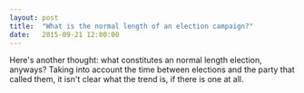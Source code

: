```yaml
---
layout: post
title:  "What is the normal length of an election campaign?"
date:   2015-09-21 12:00:00
---
```


Here's another thought: what constitutes an normal length election, anyways? Taking into account the time between elections and the party that called them, it isn't clear what the trend is, if there is one at all.

<div id="pointsTooltip" class="hidden">
	<p id="tipTop"><strong><span id="tipNum"></span> General Election</strong></p>
	<p class="tipInfo">Called by: <span id="tipParty"></span>, <span id="tipLeader"></span></p>
	<p class="tipInfo">Dissolution of previous parliament: <span id="tipDissolution"></span></p>
	<p class="tipInfo">Writs issued: <span id="tipWrits"></span></p>
	<p class="tipInfo">Election Day(s): <span id="tipElection"></span><span id="tipElection2" class="hidden"></span></p>
	<p class="tipInfo">Number of Days from Dissolution to Election: <span id="tipDissolutionDays"></span></p>
	<p class="tipInfo">Number of Days from Writ to Election: <span id="tipWritDays"></span></p>
</div>
<div id="pointsChart"></div>

<style type="text/css">	
#pointsChart {
  font: 10px sans-serif;
}

.pointsAxis path,
.pointsAxis line {
  fill: none;
  
  stroke: #CCCCCC;
  stroke-width: 1px;
  shape-rendering: crispEdges;
}

.hidden {
	display: none;
}

#pointsTooltip {
	border: 1px solid black;
	background-color: white;
    position: absolute;
    width: 300px;
    height: auto;
    padding: 5px;
    pointer-events: none;
}

#pointsTooltip strong {
	font-weight: bold;
}

#pointsTooltip#tipTop {
	font-size: 16px;
	margin-bottom: 10px !important;
}

#pointsTooltip .tipInfo {
	font-size: 12px;
	margin: 0;
}

#options {
	font-size: 12px;
	font-weight: normal;
	padding: 10px;
}
</style>

<script src="http://d3js.org/d3.v3.min.js"></script>

<script type="text/javascript">
showPoints();

	var coordinates = [0, 0];

	var body = d3.select("body")
		.on("mousemove", function() {
			coordinates = d3.mouse(this);
		})
		.on("mousedown", function() {
			coordinates = d3.mouse(this);
		});

function showPoints() {
	var margin = {top: 40, right: 20, bottom: 30, left: 40},
	    width = 740 - margin.left - margin.right,
	    height = 400 - margin.top - margin.bottom;
		
	var format = d3.time.format("%Y-%m-%d");
	var axisFormat = d3.format("4d");

	var x = d3.scale.linear()
	    .rangeRound([0, width], .1);

	var y = d3.scale.linear()
	    .rangeRound([height, 0]);

	var xAxis = d3.svg.axis()
	    .scale(x)
	    .orient("bottom")
	    .tickFormat(axisFormat);

	var yAxis = d3.svg.axis()
	    .scale(y)
	    .orient("left")
	    .tickFormat(d3.format("3d"));

	var points = d3.select("#pointsChart").append("svg")
	    .attr("width", width + margin.left + margin.right)
	    .attr("height", height + margin.top + margin.bottom)
	  .append("g")
	    .attr("transform", "translate(" + margin.left + "," + margin.top + ")")
		.attr("class", "bars");
		
	var sortOption = "Election";

	var first = 0;

	var pointsColours = d3.scale.ordinal()
	    .range(["#bd0026", "#f03b20", "#fd8d3c"])
	    .domain(["Days after dissolution", "Election Campaign", "Voting and Campaigning"]);

	var partyColours = d3.scale.ordinal()
		.domain(["Conservative", "Liberal", "Progressive Conservative", "Unionist", "None"])
		.range(["#0B499D", "#DA1920", "#2A7FFF", "#666699", "#AAAAAA"]);

	var electionStages = d3.scale.ordinal()
		.domain(["Days after dissolution", "Election Campaign", "Voting and Campaigning"])
		.range(["2, 2", "0", "5, 4"]);

	d3.csv("{{ site.baseurl }}/data/election_lengths_3.csv", function(error, data) {
		if (error) throw error;

		data.Election = +data.Election;
		data["Days after dissolution"] = +data["Days after dissolution"];
		data["Election Campaign"] = +data["Election Campaign"];
		data["Voting and Campaigning"] = +data["Voting and Campaigning"];
		data["Election Day(s)"] = data["Election Day(s)"];

		data.forEach(function(d, i) {
			d["startElectionDay"] = format.parse(d["Election Day(s)"]);
			if (d.Election > 1) {
				d["Dissolution of Previous Parliament"] = format.parse(d["Dissolution of Previous Parliament"]);
			}
			d["Writs Issued"] = format.parse(d["Writs Issued"]);
			d["Election Day(s)"] = format.parse(d["Election Day(s)"]);
			if(d.Election < 3) {
				d["finalElectionDay"] = format.parse(d["finalElectionDay"]);
			}
		})

		// Assign new data types
	  data.forEach(function(d) {
	    var y0 = 0;
	    d.lengths = pointsColours.domain().map(function(name) {return {name: name, party: d.party, y0: y0, y1: y0 += +d[name]}; });
	    d.total = d.lengths[d.lengths.length - 1].y1;
	  });

	  if (sortOption === "Election") {
		  data.sort(function(a, b) { return a.Election - b.Election; });
	  } else {
	  	  data.sort(function(a, b) { return a.total - b.total; });
	  }

	  x.domain([1865, 2015]);
	  //y.domain([0, d3.max(data, function(d) { return d.total; })]);
	  y.domain([0, 130]);

	  // X axis
	  points.append("g")
	      .attr("class", "pointsX pointsAxis")
	      .attr("transform", "translate(0," + height + ")")
	      .call(xAxis);

	  // Y axis
	  points.append("g")
	      .attr("class", "pointsY pointsAxis")
	      .call(yAxis)
	    .append("text")
	      .attr("transform", "rotate(-90)")
	      .attr("y", 6)
	      .attr("dy", ".71em")
	      .style("text-anchor", "end")
	      .text("Days");

	  // Create election length data, align it horizontally
		var election = points.selectAll(".election")
				.data(data)
	  		.enter()
	  	.append("g")
				.attr("class", "electionLine")
				.attr("transform", function(d) { return "translate(" + x(d["startElectionDay"].getFullYear()) + ",0)"; })
				.on("mouseover", function(d, i) {
					showTooltip(d, i);
				})
				.on("mousedown", function(d, i) {
					showTooltip(d, i);
				})
				.on("mouseout", function(d) {
					d3.select("#pointsTooltip").classed("hidden", true);
				});

	  // Position election length data
	  election.selectAll("line")
	      .data(function(d) { return d.lengths; })
	    .enter().append("line")
				.attr("y1", function(d) {
					return y(0);
				})
				.attr("y2", function(d) {
					return y(0)
				})
				.style("stroke", function(d) { return partyColours(d.party); })
				.style("stroke-width", "2px")
				.style("stroke-dasharray", function(d) {
					return electionStages(d.name);
				})
				.style("stroke-linecap", function(d) {
					if (d.name === "Voting and Campaigning") {
						return "round";
					} else {
						return "butt";
					}
				})
				.attr("class", "databar");

	  function showTooltip(d, i) {
		  var xPos = coordinates[0] + 5;
		  if (x(d["startElectionDay"].getFullYear()) > 300) {
			  xPos = coordinates[0] - 315;
		  }
		  var yPos = coordinates[1];
		  
			d3.select("#pointsTooltip")
			  .style("left", xPos + "px")
			  .style("top", yPos + "px")
			  .select("#tipNum")
			  .text(d["General Election"]);

		  d3.select("#pointsTooltip").select("#tipParty")
		  		.text(d.party);

	  	d3.select("#pointsTooltip").select("#tipLeader")
	  		.text(d.leader);
		  
		  if (d.Election != 1) {
				d3.select("#pointsTooltip")
				  .select("#tipDissolution")
				  .text(d["Dissolution of Previous Parliament"].toDateString());
		  } else {
				d3.select("#pointsTooltip")
				  .select("#tipDissolution")
				  .text(d["Dissolution of Previous Parliament"]);
		  }
		  
			d3.select("#pointsTooltip")
			  .select("#tipWrits")
			  .text(d["Writs Issued"].toDateString());
			  
			d3.select("#pointsTooltip")
			  .select("#tipElection")
			  .text(d["Election Day(s)"].toDateString());
		  
	  	if(d.Election < 3) {
				d3.select("#pointsTooltip")
				  .select("#tipElection2")
				  .text("-" + d["finalElectionDay"].toDateString());
				d3.select("#tipElection2").classed("hidden", false);
		  } else {
		  	d3.select("#tipElection2").classed("hidden", true);
		  }
	  
	    d3.select("#pointsTooltip")
		  	.select("#tipDissolutionDays")
		  	.text(d["dissolutionDays"]);
		  
			d3.select("#pointsTooltip")
			  .select("#tipWritDays")
			  .text(d["writDays"]);
		  
	  	d3.select("#pointsTooltip").classed("hidden", false);
	  }

	  election.transition()
		  .delay(function(d, i) {return i * 8})
		  .selectAll("line")
		  .attr("y1", function(d) { return y(d.y1); })
		  .attr("y2", function(d) { return y(d.y0); });

		points.append("text")
			.attr("x", width - 100)
			.attr("dy", -5)
			.style("font-weight", "bold")
			.text("Party calling election");

	  // Create legend groups
	  var legend = points.selectAll(".legend")
	      .data(partyColours.domain().slice().reverse())
	    .enter().append("g")
	      .attr("class", "legend")
	      .attr("transform", function(d, i) { return "translate(0," + i * 20 + ")"; });

	  // Draw legend boxes
	  legend.append("rect")
	      .attr("x", width - 18)
	      .attr("width", 18)
	      .attr("height", 18)
	      .style("fill", partyColours);

	  // Draw legend text
	  legend.append("text")
	      .attr("x", width - 24)
	      .attr("y", 9)
	      .attr("dy", ".35em")
	      .style("text-anchor", "end")
	      .text(function(d) { return d; });

    points.append("text")
    	.attr("x", width - 230)
    	.attr("dy", -5)
    	.style("font-weight", "bold")
    	.text("Period");

  	var periodLegend = points.selectAll(".period")
  			.data(electionStages.domain().slice().reverse())
			.enter().append("g")
				.attr("class", "legend")
				.attr("transform", function(d, i) { return "translate(0," + i * 20 + ")"; });

		periodLegend.append("line")
			.attr("x1", width - 200)
			.attr("y1", 0)
			.attr("x2", width - 200)
			.attr("y2", 18)
			.style("stroke", "#000000")
			.style("stroke-dasharray", electionStages)
			.style("stroke-width", 2);

		periodLegend.append("text")
			.attr("x", width - 205)
			.attr("y", 9)
			.attr("dy", ".35em")
			.style("text-anchor", "end")
			.text(function(d) {return d;});
	});
}
</script>